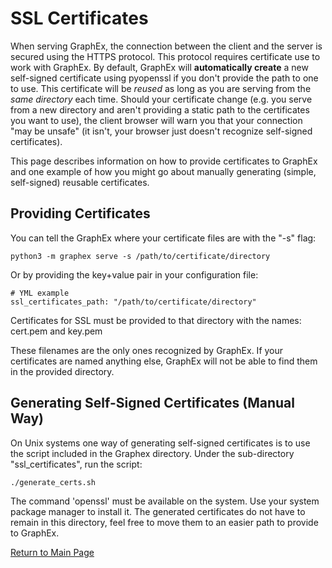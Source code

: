 # SSL Certificates

When serving GraphEx, the connection between the client and the server is secured using the HTTPS protocol. This protocol requires certificate use to work with GraphEx. By default, GraphEx will **automatically create** a new self-signed certificate using pyopenssl if you don't provide the path to one to use. This certificate will be *reused* as long as you are serving from the *same directory* each time. Should your certificate change (e.g. you serve from a new directory and aren't providing a static path to the certificates you want to use), the client browser will warn you that your connection "may be unsafe" (it isn't, your browser just doesn't recognize self-signed certificates).

This page describes information on how to provide certificates to GraphEx and one example of how you might go about manually generating (simple, self-signed) reusable certificates.

## Providing Certificates
You can tell the GraphEx where your certificate files are with the "-s" flag:
```
python3 -m graphex serve -s /path/to/certificate/directory
```

Or by providing the key+value pair in your configuration file:
```
# YML example
ssl_certificates_path: "/path/to/certificate/directory"
```

Certificates for SSL must be provided to that directory with the names: cert.pem and key.pem 

These filenames are the only ones recognized by GraphEx. If your certificates are named anything else, GraphEx will not be able to find them in the provided directory.

## Generating Self-Signed Certificates (Manual Way)
On Unix systems one way of generating self-signed certificates is to use the script included in the Graphex directory. Under the sub-directory "ssl_certificates", run the script:
```
./generate_certs.sh
```

The command 'openssl' must be available on the system. Use your system package manager to install it. The generated certificates do not have to remain in this directory, feel free to move them to an easier path to provide to GraphEx.

[Return to Main Page](../index.md)
